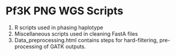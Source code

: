 # Pf3K PNG WGS Scripts
 
 1. R scripts used in phasing haplotype 
 2. Miscellaneous scripts used in cleaning FastA files
 3. Data_preprocessing.html contains steps for hard-filtering, pre-processing of GATK outputs.
